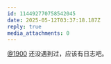 ```yaml
---
id: 114492770758542045
date: 2025-05-12T03:37:18.187Z
reply: true
media_attachments: 0
---
```


[@1900](https://social.1900.live/@1900) 还没遇到过，应该有日志吧。

